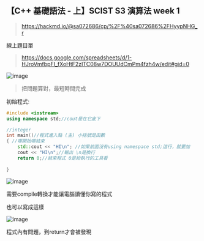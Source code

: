 ## 【C++ 基礎語法 - 上】SCIST S3 演算法 week 1

> https://hackmd.io/@sa072686/cp/%2F%40sa072686%2FHyypNHG_r

線上題目單
> https://docs.google.com/spreadsheets/d/1-HJroVmfbpFI_fXoHtF2zITC08w7DOUUdCmPm4fzh4w/edit#gid=0

![image](https://user-images.githubusercontent.com/96654161/193434257-2d1dbc73-e448-41ae-9aab-76c919b7ef84.png)

> 把問題算對，最短時間完成

初始程式:
```cpp
#include <iostream> 
using namespace std;//cout是在它底下

//integer
int main()//程式進入點 (主) 小括號是函數
{ //哪開始哪結束
	std::cout << "HI\n"; //如果前面沒有using namespace std;這行，就要加
	cout << "HI\n";//輸出 \n是換行
	return 0;//結束程式 0是給執行的工具看
	
}
```
![image](https://user-images.githubusercontent.com/96654161/193435456-b9c7a69a-c7de-476c-b2da-150b4b828403.png)

需要compile轉換才能讓電腦讀懂你寫的程式

也可以寫成這樣

![image](https://user-images.githubusercontent.com/96654161/193435838-8b85c5df-05a7-4473-b909-7fdcfe5fc7d8.png)

程式內有問題，到return才會被發現



